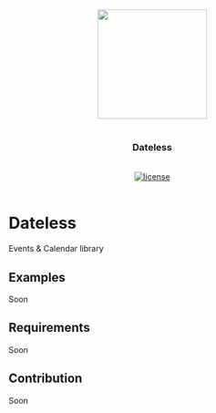 <div align="center">
    <img src="https://cdn.v-sn.io/dateless-logo" alt="" width="192" height="192">
    <br>
    <br>
</div>

<div align="center"><h3>Dateless</h3></div>

<div align="center">
  <em color="#aaa"></em>
  <br>
  <a href="https://gitlab.com/v1olen/dateless/-/blob/master/LICENSE">
  <img alt="license" src="https://img.shields.io/crates/l/dateless"></a>
  <br>
  <br>
</div>

# Dateless

Events & Calendar library

## Examples

Soon

## Requirements

Soon

## Contribution

Soon
